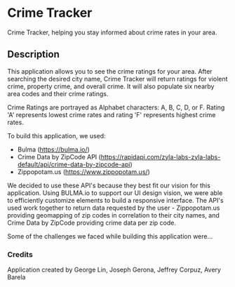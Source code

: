 # Crime Tracker
Crime Tracker, helping you stay informed about crime rates in your area.

## Description
This application allows you to see the crime ratings for your area. After searching the desired city name, Crime Tracker will return ratings for violent crime, property crime, and overall crime. It will also populate six nearby area codes and their crime ratings. 

Crime Ratings are portrayed as Alphabet characters: A, B, C, D, or F. Rating 'A' represents lowest crime rates and rating 'F' represents highest crime rates. 

To build this application, we used:
- Bulma (https://bulma.io/)
- Crime Data by ZipCode API (https://rapidapi.com/zyla-labs-zyla-labs-default/api/crime-data-by-zipcode-api)
- Zippopotam.us (https://www.zippopotam.us/)

We decided to use these API's because they best fit our vision for this application. Using BULMA.io to support our UI design vision, we were able to efficiently customize elements to build a responsive interface. The API's used work together to return data requested by the user - Zippopotam.us providing geomapping of zip codes in correlation to their city names, and Crime Data by ZipCode providing crime data per zip code. 

Some of the challenges we faced while building this application were...

### Credits
Application created by George Lin, Joseph Gerona, Jeffrey Corpuz, Avery Barela
